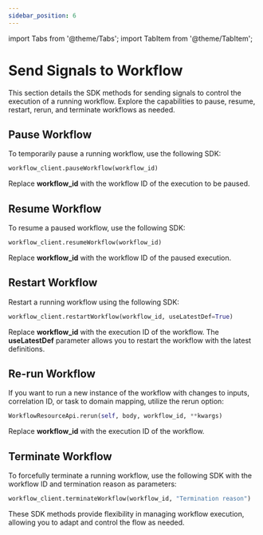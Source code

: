 ```yaml
---
sidebar_position: 6
---
```

import Tabs from '@theme/Tabs';
import TabItem from '@theme/TabItem';

# Send Signals to Workflow

This section details the SDK methods for sending signals to control the execution of a running workflow. Explore the capabilities to pause, resume, restart, rerun, and terminate workflows as needed.

## Pause Workflow

To temporarily pause a running workflow, use the following SDK:

```python
workflow_client.pauseWorkflow(workflow_id)
```

Replace **workflow_id** with the workflow ID of the execution to be paused.

## Resume Workflow

To resume a paused workflow, use the following SDK:

```python
workflow_client.resumeWorkflow(workflow_id)
```

Replace **workflow_id** with the workflow ID of the paused execution.

## Restart Workflow

Restart a running workflow using the following SDK:

```python
workflow_client.restartWorkflow(workflow_id, useLatestDef=True)
```
Replace **workflow_id** with the execution ID of the workflow. The **useLatestDef** parameter allows you to restart the workflow with the latest definitions.

## Re-run Workflow

If you want to run a new instance of the workflow with changes to inputs, correlation ID, or task to domain mapping, utilize the rerun option:

```python
WorkflowResourceApi.rerun(self, body, workflow_id, **kwargs)
```

Replace **workflow_id** with the execution ID of the workflow.

## Terminate Workflow

To forcefully terminate a running workflow, use the following SDK with the workflow ID and termination reason as parameters:

```python
workflow_client.terminateWorkflow(workflow_id, "Termination reason")
```

These SDK methods provide flexibility in managing workflow execution, allowing you to adapt and control the flow as needed.
